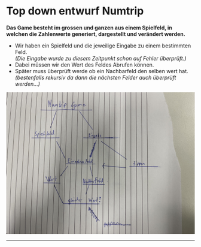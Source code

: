 
# Top down entwurf Numtrip


**Das Game besteht im grossen und ganzen aus einem Spielfeld, in welchen die Zahlenwerte generiert, dargestellt und verändert werden.** 

* Wir haben ein Spielfeld und die jeweilige Eingabe zu einem bestimmten Feld.  
*(Die Eingabe wurde zu diesem Zeitpunkt schon auf Fehler überprüft.)*
* Dabei müssen wir den Wert des Feldes Abrufen können. 
* Später muss überprüft werde ob ein Nachbarfeld den selben wert hat.  
*(bestenfalls rekursiv da dann die nächsten Felder auch überprüft werden...)*

![image](images/Top_Down_Entwurf.jpg)

---










